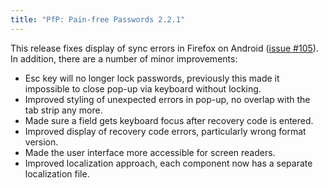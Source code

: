 ```yaml
---
title: "PfP: Pain-free Passwords 2.2.1"
---
```


This release fixes display of sync errors in Firefox on Android ([issue #105](https://github.com/palant/pfp/issues/105)). In addition, there are a number of minor improvements:

* Esc key will no longer lock passwords, previously this made it impossible to close pop-up via keyboard without locking.
* Improved styling of unexpected errors in pop-up, no overlap with the tab strip any more.
* Made sure a field gets keyboard focus after recovery code is entered.
* Improved display of recovery code errors, particularly wrong format version.
* Made the user interface more accessible for screen readers.
* Improved localization approach, each component now has a separate localization file.
